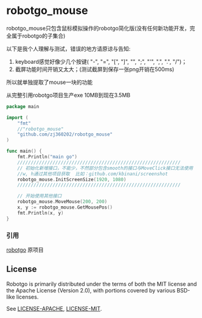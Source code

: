 # robotgo_mouse
robotgo_mouse只包含鼠标模拟操作的robotgo简化版(没有任何新功能开发，完全属于robotgo的子集合)

以下是我个人理解与测试，错误的地方请原谅与告知:
  1. keyboard感觉好像少几个按键( "-", "=", "[", "]", "\", ";", "'", ",", ".", "/")；
  2. 截屏功能时间开销又太大；(测试截屏到保存一张png开销在500ms)

所以就单独提取了mouse一块的功能

从完整引用robotgo项目生产exe 10MB到现在3.5MB

```Go
package main

import (
	"fmt"
	//"robotgo_mouse"
	"github.com/zj360202/robotgo_mouse"
)

func main() {
	fmt.Println("main go")
	////////////////////////////////////////////////////////////
	// 初始化新增接口，不能少，不然部分包含smooth的接口与MoveClick接口无法使用
	//w, h通过其他项目获取  比如：github.com/kbinani/screenshot
	robotgo_mouse.InitScreenSize(1920, 1080)
	////////////////////////////////////////////////////////////

	// 开始使用其他接口
	robotgo_mouse.MoveMouse(200, 200)
	x, y := robotgo_mouse.GetMousePos()
	fmt.Println(x, y)
}
```

### 引用
[robotgo](https://github.com/go-vgo/robotgo) 原项目

## License

Robotgo is primarily distributed under the terms of both the MIT license and the Apache License (Version 2.0), with portions covered by various BSD-like licenses.

See [LICENSE-APACHE](http://www.apache.org/licenses/LICENSE-2.0), [LICENSE-MIT](https://github.com/go-vgo/robotgo/blob/master/LICENSE).
